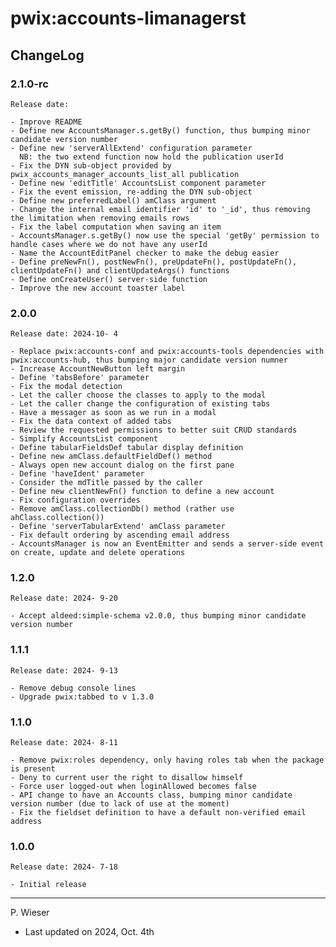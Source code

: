 # pwix:accounts-limanagerst

## ChangeLog

### 2.1.0-rc

    Release date: 

    - Improve README
    - Define new AccountsManager.s.getBy() function, thus bumping minor candidate version number
    - Define new 'serverAllExtend' configuration parameter
      NB: the two extend function now hold the publication userId
    - Fix the DYN sub-object provided by pwix_accounts_manager_accounts_list_all publication
    - Define new 'editTitle' AccountsList component parameter
    - Fix the event emission, re-adding the DYN sub-object
    - Define new preferredLabel() amClass argument
    - Change the internal email identifier 'id' to '_id', thus removing the limitation when removing emails rows
    - Fix the label computation when saving an item
    - AccountsManager.s.getBy() now use the special 'getBy' permission to handle cases where we do not have any userId
    - Name the AccountEditPanel checker to make the debug easier
    - Define preNewFn(), postNewFn(), preUpdateFn(), postUpdateFn(), clientUpdateFn() and clientUpdateArgs() functions
    - Define onCreateUser() server-side function
    - Improve the new account toaster label

### 2.0.0

    Release date: 2024-10- 4

    - Replace pwix:accounts-conf and pwix:accounts-tools dependencies with pwix:accounts-hub, thus bumping major candidate version numner
    - Increase AccountNewButton left margin
    - Define 'tabsBefore' parameter
    - Fix the modal detection
    - Let the caller choose the classes to apply to the modal
    - Let the caller change the configuration of existing tabs
    - Have a messager as soon as we run in a modal
    - Fix the data context of added tabs
    - Review the requested permissions to better suit CRUD standards
    - Simplify AccountsList component
    - Define tabularFieldsDef tabular display definition
    - Define new amClass.defaultFieldDef() method
    - Always open new account dialog on the first pane
    - Define 'haveIdent' parameter
    - Consider the mdTitle passed by the caller
    - Define new clientNewFn() function to define a new account
    - Fix configuration overrides
    - Remove amClass.collectionDb() method (rather use ahClass.collection())
    - Define 'serverTabularExtend' amClass parameter
    - Fix default ordering by ascending email address
    - AccountsManager is now an EventEmitter and sends a server-side event on create, update and delete operations

### 1.2.0

    Release date: 2024- 9-20

    - Accept aldeed:simple-schema v2.0.0, thus bumping minor candidate version number

### 1.1.1

    Release date: 2024- 9-13

    - Remove debug console lines
    - Upgrade pwix:tabbed to v 1.3.0

### 1.1.0

    Release date: 2024- 8-11

    - Remove pwix:roles dependency, only having roles tab when the package is present
    - Deny to current user the right to disallow himself
    - Force user logged-out when loginAllowed becomes false
    - API change to have an Accounts class, bumping minor candidate version number (due to lack of use at the moment)
    - Fix the fieldset definition to have a default non-verified email address

### 1.0.0

    Release date: 2024- 7-18

    - Initial release

---
P. Wieser
- Last updated on 2024, Oct. 4th
